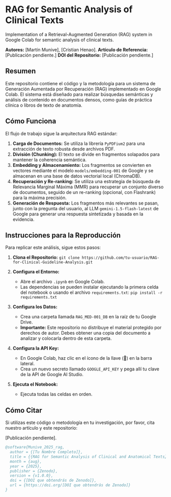 # RAG for Semantic Analysis of Clinical Texts
Implementation of a Retrieval-Augmented Generation (RAG) system in Google Colab for semantic analysis of clinical texts.

**Autores:** [Martín Munive], [Cristian Henao].
**Artículo de Referencia:** [Publicación pendiente.]
**DOI del Repositorio:** [Publicación pendiente.]

## Resumen

Este repositorio contiene el código y la metodología para un sistema de Generación Aumentada por Recuperación (RAG) implementado en Google Colab. El sistema está diseñado para realizar búsquedas semánticas y análisis de contenido en documentos densos, como guías de práctica clínica o libros de texto de anatomía.

## Cómo Funciona

El flujo de trabajo sigue la arquitectura RAG estándar:
1.  **Carga de Documentos:** Se utiliza la librería `PyPDFium2` para una extracción de texto robusta desde archivos PDF.
2.  **División (Chunking):** El texto se divide en fragmentos solapados para mantener la coherencia semántica.
3.  **Embedding y Almacenamiento:** Los fragmentos se convierten en vectores mediante el modelo `models/embedding-001` de Google y se almacenan en una base de datos vectorial local (ChromaDB).
4.  **Recuperación y Re-ranking:** Se utiliza una estrategia de búsqueda de Relevancia Marginal Máxima (MMR) para recuperar un conjunto diverso de documentos, seguido de un re-ranking (opcional, con Flashrank) para la máxima precisión.
5.  **Generación de Respuesta:** Los fragmentos más relevantes se pasan, junto con la pregunta del usuario, al LLM `gemini-1.5-flash-latest` de Google para generar una respuesta sintetizada y basada en la evidencia.

## Instrucciones para la Reproducción

Para replicar este análisis, sigue estos pasos:

1.  **Clona el Repositorio:**
    `git clone https://github.com/tu-usuario/RAG-for-Clinical-Guideline-Analysis.git`

2.  **Configura el Entorno:**
    *   Abre el archivo `.ipynb` en Google Colab.
    *   Las dependencias se pueden instalar ejecutando la primera celda del notebook o usando el archivo `requirements.txt`:
      `pip install -r requirements.txt`

3.  **Configura los Datos:**
    *   Crea una carpeta llamada `RAG_MED-001_DB` en la raíz de tu Google Drive.
    *   **Importante:** Este repositorio no distribuye el material protegido por derechos de autor. Debes obtener una copia del documento a analizar y colocarla dentro de esta carpeta.

4.  **Configura la API Key:**
    *   En Google Colab, haz clic en el ícono de la llave (🔑) en la barra lateral.
    *   Crea un nuevo secreto llamado `GOOGLE_API_KEY` y pega allí tu clave de la API de Google AI Studio.

5.  **Ejecuta el Notebook:**
    *   Ejecuta todas las celdas en orden.

## Cómo Citar

Si utilizas este código o metodología en tu investigación, por favor, cita nuestro artículo y este repositorio:

[Publicación pendiente].

```bibtex
@software{Munive_2025_rag,
  author = {[Tu Nombre Completo]},
  title = {{RAG for Semantic Analysis of Clinical and Anatomical Texts}},
  month = {aug},
  year = {2025},
  publisher = {Zenodo},
  version = {v1.0.0},
  doi = {[DOI que obtendrás de Zenodo]},
  url = {https://doi.org/[DOI que obtendrás de Zenodo]}
}
